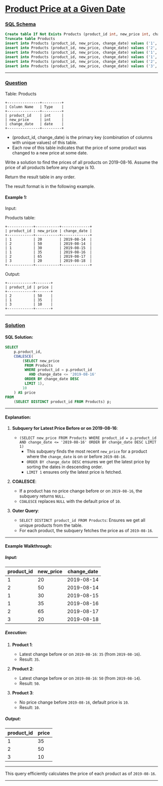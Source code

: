 # [Product Price at a Given Date](#product-price-at-a-given-date)

### [SQL Schema](#sql-schema)
```sql
Create table If Not Exists Products (product_id int, new_price int, change_date date)
Truncate table Products
insert into Products (product_id, new_price, change_date) values ('1', '20', '2019-08-14')
insert into Products (product_id, new_price, change_date) values ('2', '50', '2019-08-14')
insert into Products (product_id, new_price, change_date) values ('1', '30', '2019-08-15')
insert into Products (product_id, new_price, change_date) values ('1', '35', '2019-08-16')
insert into Products (product_id, new_price, change_date) values ('2', '65', '2019-08-17')
insert into Products (product_id, new_price, change_date) values ('3', '20', '2019-08-18')
```

---

### [Question](#question)

Table: Products
```
+---------------+---------+
| Column Name   | Type    |
+---------------+---------+
| product_id    | int     |
| new_price     | int     |
| change_date   | date    |
+---------------+---------+
```
- (product_id, change_date) is the primary key (combination of columns with unique values) of this table.
- Each row of this table indicates that the price of some product was changed to a new price at some date.
 

Write a solution to find the prices of all products on 2019-08-16. Assume the price of all products before any change is 10.

Return the result table in any order.

The result format is in the following example.

 

#### Example 1:

Input:

Products table:
```
+------------+-----------+-------------+
| product_id | new_price | change_date |
+------------+-----------+-------------+
| 1          | 20        | 2019-08-14  |
| 2          | 50        | 2019-08-14  |
| 1          | 30        | 2019-08-15  |
| 1          | 35        | 2019-08-16  |
| 2          | 65        | 2019-08-17  |
| 3          | 20        | 2019-08-18  |
+------------+-----------+-------------+
```
Output: 
```
+------------+-------+
| product_id | price |
+------------+-------+
| 2          | 50    |
| 1          | 35    |
| 3          | 10    |
+------------+-------+
```
---

### [Solution](#solution)

#### SQL Solution:

```sql
SELECT 
    p.product_id, 
    COALESCE(
        (SELECT new_price 
         FROM Products 
         WHERE product_id = p.product_id 
           AND change_date <= '2019-08-16'
         ORDER BY change_date DESC 
         LIMIT 1), 
        10
    ) AS price
FROM 
    (SELECT DISTINCT product_id FROM Products) p;
```

---

#### Explanation:

1. **Subquery for Latest Price Before or on 2019-08-16**:
   - `(SELECT new_price FROM Products WHERE product_id = p.product_id AND change_date <= '2019-08-16' ORDER BY change_date DESC LIMIT 1)`
     - This subquery finds the most recent `new_price` for a product where the `change_date` is on or before `2019-08-16`.
     - `ORDER BY change_date DESC` ensures we get the latest price by sorting the dates in descending order.
     - `LIMIT 1` ensures only the latest price is fetched.

2. **COALESCE**:
   - If a product has no price change before or on `2019-08-16`, the subquery returns `NULL`.
   - `COALESCE` replaces `NULL` with the default price of `10`.

3. **Outer Query**:
   - `SELECT DISTINCT product_id FROM Products`: Ensures we get all unique products from the table.
   - For each product, the subquery fetches the price as of `2019-08-16`.

---

#### Example Walkthrough:

##### Input:

| product_id | new_price | change_date |
|------------|-----------|-------------|
| 1          | 20        | 2019-08-14  |
| 2          | 50        | 2019-08-14  |
| 1          | 30        | 2019-08-15  |
| 1          | 35        | 2019-08-16  |
| 2          | 65        | 2019-08-17  |
| 3          | 20        | 2019-08-18  |

##### Execution:

1. **Product 1**:
   - Latest change before or on `2019-08-16`: `35` (from `2019-08-16`).
   - Result: `35`.

2. **Product 2**:
   - Latest change before or on `2019-08-16`: `50` (from `2019-08-14`).
   - Result: `50`.

3. **Product 3**:
   - No price change before `2019-08-16`, default price is `10`.
   - Result: `10`.

##### Output:

| product_id | price |
|------------|-------|
| 1          | 35    |
| 2          | 50    |
| 3          | 10    |

---

This query efficiently calculates the price of each product as of `2019-08-16`.

---

